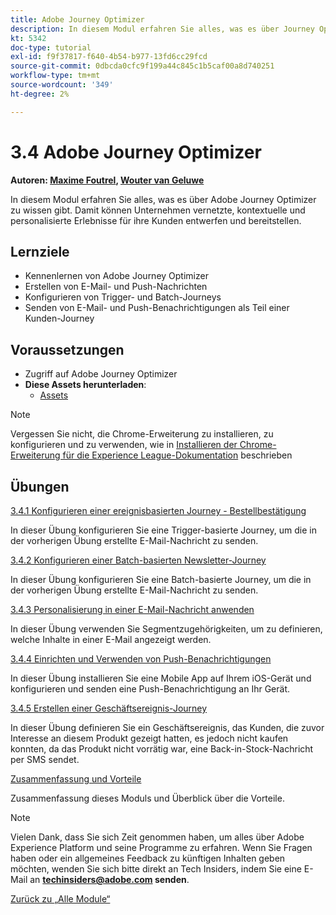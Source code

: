 ```yaml
---
title: Adobe Journey Optimizer
description: In diesem Modul erfahren Sie alles, was es über Journey Optimizer zu wissen gibt. Damit können Unternehmen vernetzte, kontextuelle und personalisierte Erlebnisse für ihre Kunden entwerfen und bereitstellen.
kt: 5342
doc-type: tutorial
exl-id: f9f37817-f640-4b54-b977-13fd6cc29fcd
source-git-commit: 0dbcda0cfc9f199a44c845c1b5caf00a8d740251
workflow-type: tm+mt
source-wordcount: '349'
ht-degree: 2%

---
```


# 3.4 Adobe Journey Optimizer

**Autoren: [Maxime Foutrel](https://www.linkedin.com/in/maximefoutrel/), [Wouter van Geluwe](https://www.linkedin.com/in/woutervangeluwe/)**

In diesem Modul erfahren Sie alles, was es über Adobe Journey Optimizer zu wissen gibt. Damit können Unternehmen vernetzte, kontextuelle und personalisierte Erlebnisse für ihre Kunden entwerfen und bereitstellen.

## Lernziele

- Kennenlernen von Adobe Journey Optimizer
- Erstellen von E-Mail- und Push-Nachrichten
- Konfigurieren von Trigger- und Batch-Journeys
- Senden von E-Mail- und Push-Benachrichtigungen als Teil einer Kunden-Journey

## Voraussetzungen

- Zugriff auf Adobe Journey Optimizer
- **Diese Assets herunterladen**:
   - [Assets](./../../../assets/ajo/ajo_assets.zip)

>[!NOTE]
>
>Vergessen Sie nicht, die Chrome-Erweiterung zu installieren, zu konfigurieren und zu verwenden, wie in [Installieren der Chrome-Erweiterung für die Experience League-Dokumentation](../../gettingstarted/gettingstarted/ex1.md) beschrieben

## Übungen

[3.4.1 Konfigurieren einer ereignisbasierten Journey - Bestellbestätigung](./ex1.md)

In dieser Übung konfigurieren Sie eine Trigger-basierte Journey, um die in der vorherigen Übung erstellte E-Mail-Nachricht zu senden.

[3.4.2 Konfigurieren einer Batch-basierten Newsletter-Journey](./ex2.md)

In dieser Übung konfigurieren Sie eine Batch-basierte Journey, um die in der vorherigen Übung erstellte E-Mail-Nachricht zu senden.

[3.4.3 Personalisierung in einer E-Mail-Nachricht anwenden](./ex3.md)

In dieser Übung verwenden Sie Segmentzugehörigkeiten, um zu definieren, welche Inhalte in einer E-Mail angezeigt werden.

[3.4.4 Einrichten und Verwenden von Push-Benachrichtigungen](./ex4.md)

In dieser Übung installieren Sie eine Mobile App auf Ihrem iOS-Gerät und konfigurieren und senden eine Push-Benachrichtigung an Ihr Gerät.

[3.4.5 Erstellen einer Geschäftsereignis-Journey](./ex5.md)

In dieser Übung definieren Sie ein Geschäftsereignis, das Kunden, die zuvor Interesse an diesem Produkt gezeigt hatten, es jedoch nicht kaufen konnten, da das Produkt nicht vorrätig war, eine Back-in-Stock-Nachricht per SMS sendet.

[Zusammenfassung und Vorteile](./summary.md)

Zusammenfassung dieses Moduls und Überblick über die Vorteile.

>[!NOTE]
>
>Vielen Dank, dass Sie sich Zeit genommen haben, um alles über Adobe Experience Platform und seine Programme zu erfahren. Wenn Sie Fragen haben oder ein allgemeines Feedback zu künftigen Inhalten geben möchten, wenden Sie sich bitte direkt an Tech Insiders, indem Sie eine E-Mail an **techinsiders@adobe.com senden**.

[Zurück zu „Alle Module“](../../../overview.md)

